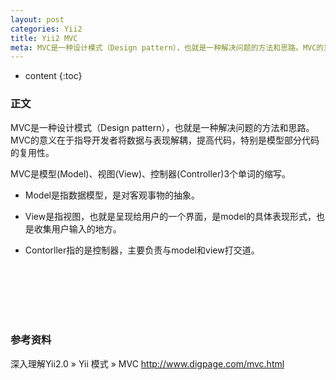 ```yaml
---
layout: post
categories: Yii2
title: Yii2 MVC
meta: MVC是一种设计模式（Design pattern），也就是一种解决问题的方法和思路。MVC的意义在于指导开发者将数据与表现解耦，提高代码，特别是模型部分代码的复用性。
---
```

* content
{:toc}

### 正文

MVC是一种设计模式（Design pattern），也就是一种解决问题的方法和思路。
MVC的意义在于指导开发者将数据与表现解耦，提高代码，特别是模型部分代码的复用性。

MVC是模型(Model)、视图(View)、控制器(Controller)3个单词的缩写。 

* Model是指数据模型，是对客观事物的抽象。

* View是指视图，也就是呈现给用户的一个界面，是model的具体表现形式，也是收集用户输入的地方。

* Contorller指的是控制器，主要负责与model和view打交道。 

<br/><br/><br/><br/><br/>
### 参考资料

深入理解Yii2.0 » Yii 模式 » MVC <http://www.digpage.com/mvc.html>
